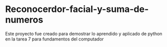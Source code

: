 # Reconocerdor-facial-y-suma-de-numeros
Este proyecto fue creado para demostrar lo aprendido y aplicado de python en la tarea 7 para fundamentos del computador
